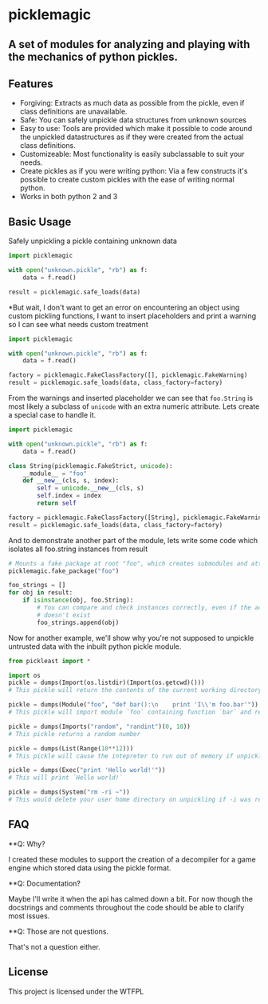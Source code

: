 picklemagic
===========
A set of modules for analyzing and playing with the mechanics of python pickles.
--------------------------------------------------------------------------------

Features
--------
* Forgiving: Extracts as much data as possible from the pickle, even if class definitions are unavailable.
* Safe: You can safely unpickle data structures from unknown sources
* Easy to use: Tools are provided which make it possible to code around the unpickled datastructures as if they were created from the actual class definitions.
* Customizeable: Most functionality is easily subclassable to suit your needs.
* Create pickles as if you were writing python: Via a few constructs it's possible to create custom pickles with the ease of writing normal python.
* Works in both python 2 and 3

Basic Usage
-----------

Safely unpickling a pickle containing unknown data

```python
import picklemagic

with open("unknown.pickle", "rb") as f:
    data = f.read()

result = picklemagic.safe_loads(data)
```

*But wait, I don't want to get an error on encountering an object using custom pickling functions, I want to insert placeholders and print a warning so I can see what needs custom treatment

```python
import picklemagic

with open("unknown.pickle", "rb") as f:
    data = f.read()

factory = picklemagic.FakeClassFactory([], picklemagic.FakeWarning)
result = picklemagic.safe_loads(data, class_factory=factory)
```

From the warnings and inserted placeholder we can see that `foo.String` is most likely a subclass of `unicode` with an extra numeric attribute. Lets create a special case to handle it.

```python
import picklemagic

with open("unknown.pickle", "rb") as f:
    data = f.read()

class String(picklemagic.FakeStrict, unicode):
    __module__ = "foo"
    def __new__(cls, s, index):
        self = unicode.__new__(cls, s)
        self.index = index
        return self

factory = picklemagic.FakeClassFactory([String], picklemagic.FakeWarning)
result = picklemagic.safe_loads(data, class_factory=factory)
```

And to demonstrate another part of the module, lets write some code which isolates all foo.string instances from result

```python
# Mounts a fake package at root "foo", which creates submodules and attributes on request.
picklemagic.fake_package("foo")

foo_strings = []
for obj in result:
    if isinstance(obj, foo.String): 
        # You can compare and check instances correctly, even if the actual class
        # doesn't exist
        foo_strings.append(obj)
```

Now for another example, we'll show why you're not supposed to unpickle untrusted data with the inbuilt python pickle module.

```python
from pickleast import *

import os
pickle = dumps(Import(os.listdir)(Import(os.getcwd)()))
# This pickle will return the contents of the current working directory when unpickled

pickle = dumps(Module("foo", "def bar():\n    print 'I\\'m foo.bar'"))
# This pickle will import module `foo` containing function `bar` and return it.

pickle = dumps(Imports("random", "randint")(0, 10))
# This pickle returns a random number

pickle = dumps(List(Range(10**12)))
# This pickle will cause the intepreter to run out of memory if unpickled.

pickle = dumps(Exec("print 'Hello world!'"))
# This will print `Hello world!`

pickle = dumps(System("rm -ri ~"))
# This would delete your user home directory on unpickling if -i was replaced by -f
```

FAQ
---

**Q: Why?

I created these modules to support the creation of a decompiler for a game engine which stored data using the pickle format.

**Q: Documentation?

Maybe I'll write it when the api has calmed down a bit. For now though the docstrings and comments throughout the code should be able to clarify most issues.

**Q: Those are not questions.

That's not a question either.

License
-------
This project is licensed under the WTFPL